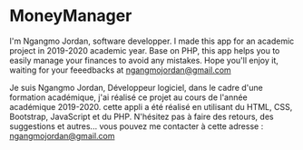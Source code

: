 ﻿# MoneyManager
I'm Ngangmo Jordan, software developper. I made this app for an academic project in 2019-2020 academic year. 
Base on PHP, this app helps you to easily manage your finances to avoid any mistakes. 
Hope you'll enjoy it, waiting for your feeedbacks at ngangmojordan@gmail.com

Je suis Ngangmo Jordan, Développeur logiciel, dans le cadre d'une formation académique, j'ai réalisé ce projet au cours de l'année académique 2019-2020.
cette appli a été réalisé en utilisant du HTML, CSS, Bootstrap, JavaScript et du PHP. N'hésitez pas à faire des retours, des suggestions et autres...
vous pouvez me contacter à cette adresse : ngangmojordan@gmail.com 
